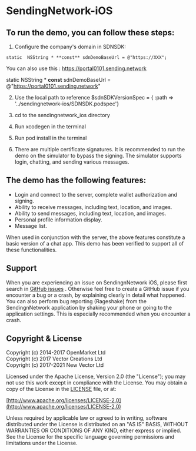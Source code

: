 # SendingNetwork-iOS



## To run the demo, you can follow these steps:



1. Configure the company's domain in SDNSDK:



```
static  NSString * **const** sdnDemoBaseUrl = @"https://XXX";
```


You can also use this : https://portal0101.sending.network

static  NSString * **const** sdnDemoBaseUrl = @"https://portal0101.sending.network"



2. Use the local path to reference $sdnSDKVersionSpec = { :path => '../sendingnetwork-ios/SDNSDK.podspec'}


3. cd to the sendingnetwork_ios directory

4. Run xcodegen in the terminal

5. Run pod install in the terminal

6. There are multiple certificate signatures. It is recommended to run the demo on the simulator to bypass the signing. The simulator supports login, chatting, and sending various messages.





## The demo has the following features:

- Login and connect to the server, complete wallet authorization and signing.
- Ability to receive messages, including text, location, and images.
- Ability to send messages, including text, location, and images.
- Personal profile information display.
- Message list.

When used in conjunction with the server, the above features constitute a basic version of a chat app. This demo has been verified to support all of these functionalities.




## Support

When you are experiencing an issue on SendingnNetwork iOS, please first search in [GitHub issues](https://github.com/Sending-Network/sendingnetwork-ios/issues)
. Otherwise feel free to create a GitHub issue if you encounter a bug or a crash, by explaining clearly in detail what happened. You can also perform bug reporting (Rageshake) from the SendingnNetwork application by shaking your phone or going to the application settings. This is especially recommended when you encounter a crash.

## Copyright & License

Copyright (c) 2014-2017 OpenMarket Ltd  
Copyright (c) 2017 Vector Creations Ltd  
Copyright (c) 2017-2021 New Vector Ltd

Licensed under the Apache License, Version 2.0 (the "License"); you may not use this work except in compliance with the License. You may obtain a copy of the License in the [LICENSE](LICENSE) file, or at:

[http://www.apache.org/licenses/LICENSE-2.0](http://www.apache.org/licenses/LICENSE-2.0)

Unless required by applicable law or agreed to in writing, software distributed under the License is distributed on an "AS IS" BASIS, WITHOUT WARRANTIES OR CONDITIONS OF ANY KIND, either express or implied. See the License for the specific language governing permissions and limitations under the License.
